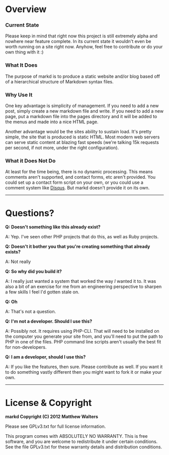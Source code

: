 # Overview
### Current State
Please keep in mind that right now this project is still extremely alpha and nowhere near feature complete.  In its current state it wouldn't even be worth running on a site right now.  Anyhow, feel free to contribute or do your own thing with it :)

### What It Does 
The purpose of markd is to produce a static website and/or blog based off of a hierarchical structure of Markdown syntax files.

### Why Use It
One key advantage is simplicity of management.  If you need to add a new post, simply create a new markdown file and write.  If you need to add a new page, put a markdown file into the pages directory and it will be added to the menus and made into a nice HTML page.

Another advantage would be the sites ability to sustain load.  It's pretty simple, the site that is produced is static HTML.  Most modern web servers can serve static content at blazing fast speeds (we're talking 15k requests per second, if not more, under the right configuration).

### What it Does Not Do
At least for the time being, there is no dynamic processing.  This means comments aren't supported, and contact forms, etc aren't provided.  You could set up a contact form script on your own, or you could use a comment system like [Disqus](http://disqus.com/).  But markd doesn't provide it on its own.

---

# Questions?
**Q: Doesn't something like this already exist?**

A: Yep.  I've seen other PHP projects that do this, as well as Ruby projects.

**Q: Doesn't it bother you that you're creating something that already exists?**

A: Not really

**Q: So why did you build it?**

A: I really just wanted a system that worked the way *I* wanted it to.  It was also a bit of an exercise for me from an engineering perspective to sharpen a few skills I feel I'd gotten stale on.

**Q: Oh**

A: That's not a question.

**Q: I'm not a developer. Should I use this?**

A: Possibly not.  It requires using PHP-CLI.  That will need to be installed on the computer you generate your site from, and you'll need to put the path to PHP in one of the files.  PHP command line scripts aren't usually the best fit for non-developers.

**Q: I am a developer, should I use this?**

A: If you like the features, then sure.  Please contribute as well.  If you want it to do something vastly different then you might want to fork it or make your own.

---

# License & Copyright
**markd Copyright (C) 2012  Matthew Walters**

Please see GPLv3.txt for full license information.

This program comes with ABSOLUTELY NO WARRANTY. This is free software, and you are welcome to redistribute it under certain conditions. See the file GPLv3.txt for these warranty details and distribution conditions.
